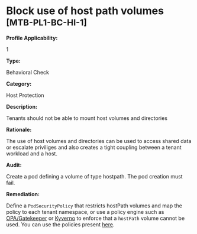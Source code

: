 # Block use of host path volumes <small>[MTB-PL1-BC-HI-1] </small>

**Profile Applicability:**

1

**Type:**

Behavioral Check

**Category:**

Host Protection

**Description:**

Tenants should not be able to mount host volumes and directories

**Rationale:**

The use of host volumes and directories can be used to access shared data or escalate priviliges and also creates a tight coupling between a tenant workload and a host.

**Audit:**

Create a pod defining a volume of type hostpath. The pod creation must fail.

**Remediation:**

Define a `PodSecurityPolicy` that restricts hostPath volumes and map the policy to each tenant namespace, or use a policy engine such as [OPA/Gatekeeper](https://github.com/open-policy-agent/gatekeeper) or [Kyverno](https://kyverno.io) to enforce that a `hostPath` volume cannot be used. You can use the policies present [here](https://github.com/kubernetes-sigs/multi-tenancy/tree/master/benchmarks/kubectl-mtb/test/policies).

